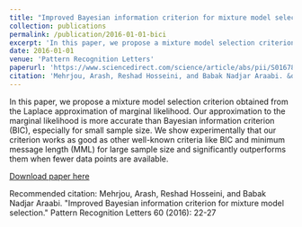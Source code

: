 ```yaml
---
title: "Improved Bayesian information criterion for mixture model selection"
collection: publications
permalink: /publication/2016-01-01-bici
excerpt: 'In this paper, we propose a mixture model selection criterion obtained from the Laplace approximation of marginal likelihood. Our approximation to the marginal likelihood is more accurate than Bayesian information criterion (BIC), especially for small sample size. We show experimentally that our criterion works as good as other well-known criteria like BIC and minimum message length (MML) for large sample size and significantly outperforms them when fewer data points are available.'
date: 2016-01-01
venue: 'Pattern Recognition Letters'
paperurl: 'https://www.sciencedirect.com/science/article/abs/pii/S016786551500344X'
citation: 'Mehrjou, Arash, Reshad Hosseini, and Babak Nadjar Araabi. &quot;Improved Bayesian information criterion for mixture model selection.&quot; Pattern Recognition Letters 60 (2016): 22-27'
---
```

In this paper, we propose a mixture model selection criterion obtained from the Laplace approximation of marginal likelihood. Our approximation to the marginal likelihood is more accurate than Bayesian information criterion (BIC), especially for small sample size. We show experimentally that our criterion works as good as other well-known criteria like BIC and minimum message length (MML) for large sample size and significantly outperforms them when fewer data points are available.

[Download paper here](https://www.sciencedirect.com/science/article/abs/pii/S016786551500344X)

Recommended citation: Mehrjou, Arash, Reshad Hosseini, and Babak Nadjar Araabi. "Improved Bayesian information criterion for mixture model selection." Pattern Recognition Letters 60 (2016): 22-27